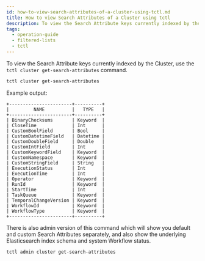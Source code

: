 ```yaml
---
id: how-to-view-search-attributes-of-a-cluster-using-tctl.md
title: How to view Search Attributes of a Cluster using tctl
description: To view the Search Attribute keys currently indexed by the Cluster, use the `tctl cluster get-search-attributes` command.
tags:
  - operation-guide
  - filtered-lists
  - tctl
---
```


To view the Search Attribute keys currently indexed by the Cluster, use the `tctl cluster get-search-attributes` command.

```bash
tctl cluster get-search-attributes
```

Example output:

```
+-----------------------+----------+
|         NAME          |   TYPE   |
+-----------------------+----------+
| BinaryChecksums       | Keyword  |
| CloseTime             | Int      |
| CustomBoolField       | Bool     |
| CustomDatetimeField   | Datetime |
| CustomDoubleField     | Double   |
| CustomIntField        | Int      |
| CustomKeywordField    | Keyword  |
| CustomNamespace       | Keyword  |
| CustomStringField     | String   |
| ExecutionStatus       | Int      |
| ExecutionTime         | Int      |
| Operator              | Keyword  |
| RunId                 | Keyword  |
| StartTime             | Int      |
| TaskQueue             | Keyword  |
| TemporalChangeVersion | Keyword  |
| WorkflowId            | Keyword  |
| WorkflowType          | Keyword  |
+-----------------------+----------+
```

There is also admin version of this command which will show you default and custom Search Attributes separately, and also show the underlying Elasticsearch index schema and system Workflow status.

```bash
tctl admin cluster get-search-attributes
```
